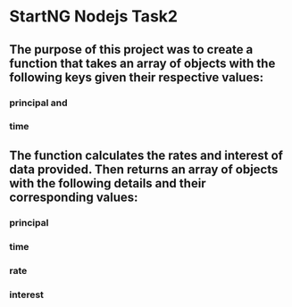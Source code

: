 # StartNG Nodejs Task2

## The purpose of this project was to create a function that takes an array of objects with the following keys given their respective values:

### principal and

### time

## The function calculates the rates and interest of data provided. Then returns an array of objects with the following details and their corresponding values:

### principal

### time

### rate

### interest